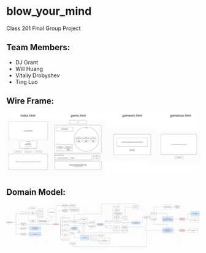 # blow_your_mind
Class 201 Final Group Project

## Team Members:
- DJ Grant
- Will Huang
- Vitaliy Drobyshev
- Ting Luo

## Wire Frame:

![wireframe](https://github.com/class201-team-cold-brew/blow_your_mind/blob/master/img/wireframe/wireframe.jpg)

## Domain Model:

![domain-model](https://github.com/class201-team-cold-brew/blow_your_mind/blob/master/img/wireframe/domain-modeling.jpg)